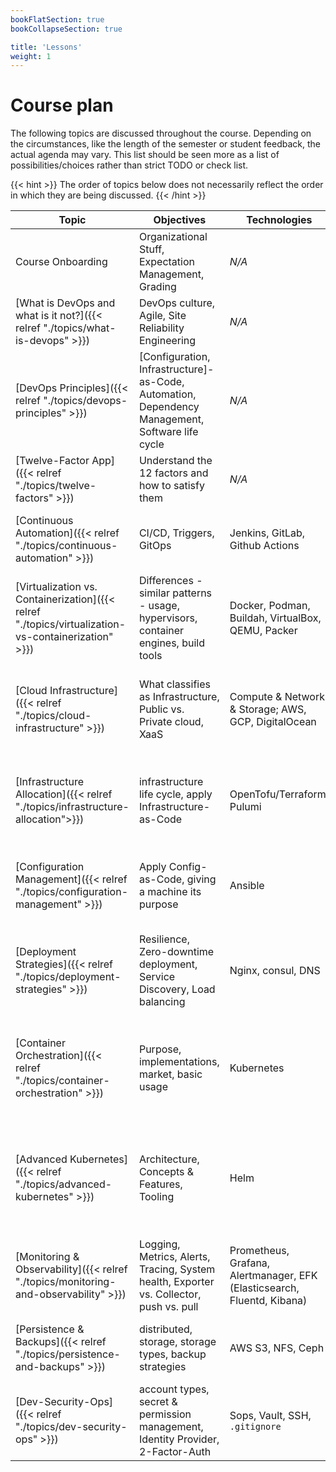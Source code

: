 ```yaml
---
bookFlatSection: true
bookCollapseSection: true

title: 'Lessons'
weight: 1
---
```



Course plan
===========


The following topics are discussed throughout the course. Depending on the circumstances, like the
length of the semester or student feedback, the actual agenda may vary. This list should be
seen more as a list of possibilities/choices rather than strict TODO or check list.
 
{{< hint >}}
The order of topics below does not necessarily reflect the order in which they are
being discussed.
{{< /hint >}}


| Topic                                                                                               | Objectives                                                                                      | Technologies                                                            | Activities(s)    |
|-----------------------------------------------------------------------------------------------------|-------------------------------------------------------------------------------------------------|-------------------------------------------------------------------------|------------------|
| Course Onboarding                                                                                   | Organizational Stuff, Expectation Management, Grading                                           | *N/A*                                                                   | 🗣 sticky-notes session  |
| [What is DevOps and what is it not?]({{< relref "./topics/what-is-devops" >}})                      | DevOps culture, Agile, Site Reliability Engineering                                             | *N/A*                                                                   | 💡 [Learn Git Branching](https://learngitbranching.js.org)  |
| [DevOps Principles]({{< relref "./topics/devops-principles" >}})                                    | [Configuration, Infrastructure]-as-Code, Automation, Dependency Management, Software life cycle | *N/A*                                                                   | 🙌 demonstrate [*showcase*](https://gitlab.bht-berlin.de/fb6-wp11-devops/showcase)  |
| [Twelve-Factor App]({{< relref "./topics/twelve-factors" >}})                                       | Understand the 12 factors and how to satisfy them                                               | *N/A*                                                                   | 🗣 assess Twelve-Factor compliance of an example app  |
| [Continuous Automation]({{< relref "./topics/continuous-automation" >}})                            | CI/CD, Triggers, GitOps                                                                         | Jenkins, GitLab, Github Actions                                         | 💡 [set up and run a pipeline]({{< ref "/tutorials/define-and-run-pipeline" >}})  |
| [Virtualization vs. Containerization]({{< relref "./topics/virtualization-vs-containerization" >}}) | Differences - similar patterns - usage, hypervisors, container engines, build tools             | Docker, Podman, Buildah, VirtualBox, QEMU, Packer                       | 💡 [Spin up a virtual machine locally]({{< ref "/tutorials/spin-up-virtual-machine-locally" >}})  |
| [Cloud Infrastructure]({{< relref "./topics/cloud-infrastructure" >}})                              | What classifies as Infrastructure, Public vs. Private cloud, XaaS                               | Compute & Network & Storage; AWS, GCP, DigitalOcean                     | 💡 [Build a container image and start a container]({{< ref "/tutorials/build-container-image-and-start-container" >}})  |
| [Infrastructure Allocation]({{< relref "./topics/infrastructure-allocation">}})                     | infrastructure life cycle, apply Infrastructure-as-Code                                         | OpenTofu/Terraform, Pulumi                                              | 💡 [Allocate and access a virtual machine in the cloud]({{< ref "/tutorials/allocate-machine-in-cloud" >}}) |
| [Configuration Management]({{< relref "./topics/configuration-management" >}})                      | Apply Config-as-Code, giving a machine its purpose                                              | Ansible                                                                 | 💡 [Automate web-server installation & configuration]({{< ref "/tutorials/automate-webserver-configuration" >}})  |
| [Deployment Strategies]({{< relref "./topics/deployment-strategies" >}})                            | Resilience, Zero-downtime deployment, Service Discovery, Load balancing                         | Nginx, consul, DNS                                                      | 💡 [Update an instance group of an app behind a load balancer]({{< ref "/tutorials/update-version-as-instance-group" >}})  |
| [Container Orchestration]({{< relref "./topics/container-orchestration" >}})                        | Purpose, implementations, market, basic usage                                                   | Kubernetes                                                              | 💡 [Deploy an application on Kubernetes and make it available from the outside]({{< ref "/tutorials/become-familiar-with-kubernetes" >}})  |
| [Advanced Kubernetes]({{< relref "./topics/advanced-kubernetes" >}})                                | Architecture, Concepts & Features, Tooling                                                      | Helm                                                                    | 💡 [Deploy an application with Helm]({{< ref "/tutorials/deploy-workload-with-helm" >}}); 💡 [Provision Kubernetes]({{< ref "/tutorials/provision-kubernetes" >}})  |
| [Monitoring & Observability]({{< relref "./topics/monitoring-and-observability" >}})                | Logging, Metrics, Alerts, Tracing, System health, Exporter vs. Collector, push vs. pull         | Prometheus, Grafana, Alertmanager, EFK (Elasticsearch, Fluentd, Kibana) | 💡 [Investigate system status & write an exporter]({{< ref "/tutorials/investigate-system-status" >}})  |
| [Persistence & Backups]({{< relref "./topics/persistence-and-backups" >}})                          | distributed, storage, storage types, backup strategies                                          | AWS S3, NFS, Ceph                                                       | 💡 [Encrypt and store a backup offsite]({{< ref "/tutorials/create-encrypted-backup" >}})  |
| [Dev-Security-Ops]({{< relref "./topics/dev-security-ops" >}})                                      | account types, secret & permission management, Identity Provider, 2-Factor-Auth                 | Sops, Vault, SSH, `.gitignore`                                          | *N/A*  | 
